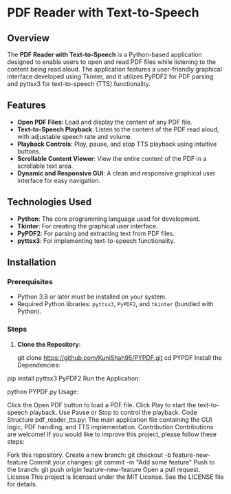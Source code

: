 # PDF Reader with Text-to-Speech

## Overview

The **PDF Reader with Text-to-Speech** is a Python-based application designed to enable users to open and read PDF files while listening to the content being read aloud. The application features a user-friendly graphical interface developed using Tkinter, and it utilizes PyPDF2 for PDF parsing and pyttsx3 for text-to-speech (TTS) functionality.

## Features

- **Open PDF Files**: Load and display the content of any PDF file.
- **Text-to-Speech Playback**: Listen to the content of the PDF read aloud, with adjustable speech rate and volume.
- **Playback Controls**: Play, pause, and stop TTS playback using intuitive buttons.
- **Scrollable Content Viewer**: View the entire content of the PDF in a scrollable text area.
- **Dynamic and Responsive GUI**: A clean and responsive graphical user interface for easy navigation.

## Technologies Used

- **Python**: The core programming language used for development.
- **Tkinter**: For creating the graphical user interface.
- **PyPDF2**: For parsing and extracting text from PDF files.
- **pyttsx3**: For implementing text-to-speech functionality.

## Installation

### Prerequisites

- Python 3.8 or later must be installed on your system.
- Required Python libraries: `pyttsx3`, `PyPDF2`, and `tkinter` (bundled with Python).

### Steps

1. **Clone the Repository**:

   git clone https://github.com/KunjShah95/PYPDF.git
   cd PYPDF
Install the Dependencies:

pip install pyttsx3 PyPDF2
Run the Application:


python PYPDF.py
Usage:

Click the Open PDF button to load a PDF file.
Click Play to start the text-to-speech playback.
Use Pause or Stop to control the playback.
Code Structure
pdf_reader_tts.py: The main application file containing the GUI logic, PDF handling, and TTS implementation.
Contribution
Contributions are welcome! If you would like to improve this project, please follow these steps:

Fork this repository.
Create a new branch:
git checkout -b feature-new-feature
Commit your changes:
git commit -m "Add some feature"
Push to the branch:
git push origin feature-new-feature
Open a pull request.
License
This project is licensed under the MIT License. See the LICENSE file for details.